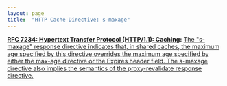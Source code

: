 ```yaml
---
layout: page
title:  "HTTP Cache Directive: s-maxage"
---
```


**[RFC 7234: Hypertext Transfer Protocol (HTTP/1.1): Caching](/specs/IETF/RFC/7234 "The Hypertext Transfer Protocol (HTTP) is an application-level protocol for distributed, collaborative, hypertext information systems. This document defines requirements on HTTP caches and the associated header fields that control cache behavior or indicate cacheable response messages."):** [The "s-maxage" response directive indicates that, in shared caches, the maximum age specified by this directive overrides the maximum age specified by either the max-age directive or the Expires header field. The s-maxage directive also implies the semantics of the proxy-revalidate response directive.](http://tools.ietf.org/html/rfc7234#section-5.2.2.9)

